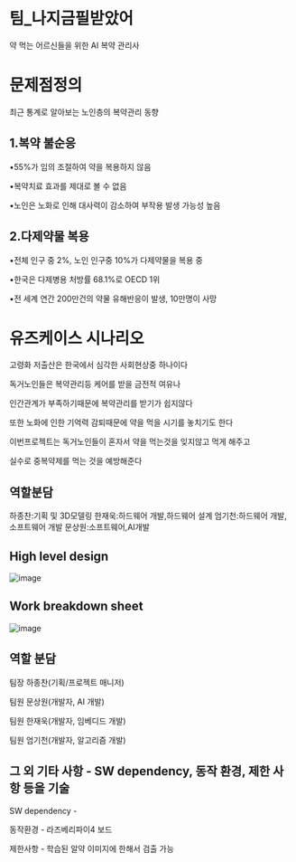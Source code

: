 # 팀_나지금필받았어
약 먹는 어르신들을 위한 AI 복약 관리사


# 문제점정의
최근 통계로 알아보는 노인층의 복약관리 동향

## 1.복약 불순응
•55%가 임의 조절하여 약을 복용하지 않음

•복약치료 효과를 제대로 볼 수 없음

•노인은 노화로 인해 대사력이 감소하여 부작용 발생 가능성 높음
## 2.다제약물 복용
•전체 인구 중 2%, 노인 인구중  10%가 다제약물을 복용 중

•한국은 다제병용  처방률  68.1%로 OECD 1위

•전 세계 연간 200만건의 약물 유해반응이 발생, 10만명이 사망


# 유즈케이스 시나리오

고령화 저출산은 한국에서 심각한 사회현상중 하나이다

독거노인들은 복약관리등 케어를 받을 금전적 여유나

인간관계가 부족하기때문에 복약관리를 받기가 쉽지않다

또한 노화에 인한 기억력 감퇴때문에 약을 먹을 시기를 놓치기도 한다

이번프로젝트는 독거노인들이 혼자서 약을 먹는것을 잊지않고 먹게 해주고

실수로 중복약제를 먹는 것을 예방해준다

## 역할분담

하종찬:기획 및 3D모델링
한재욱:하드웨어 개발,하드웨어 설계
엄기천:하드웨어 개발,소프트웨어 개발
문상원:소프트웨어,AI개발

## High level design​
![image](https://github.com/JongChanHa/Medication-management-aids/assets/136680397/78287c34-03d9-4239-a9bd-d337625b8b71)

## Work breakdown sheet​
![image](https://github.com/JongChanHa/Medication-management-aids/assets/136680397/69a9e2e1-21ca-48ba-9dc9-4a00f7c206ff)
									
																	
## 역할 분담
팀장 하종찬(기획/프로젝트 매니저)

팀원 문상원(개발자, AI 개발)

팀원 한재욱(개발자, 임베디드 개발)

​팀원 엄기천(개발자, 알고리즘 개발)


## 그 외 기타 사항 - SW dependency, 동작 환경, 제한 사항 등을 기술
SW dependency - 

동작환경 - 라즈베리파이4 보드

제한사항 - 학습된 알약 이미지에 한해서 검출 가능
